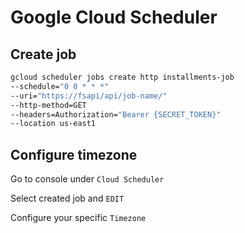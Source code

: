# Google Cloud Scheduler

## Create job

```sh
gcloud scheduler jobs create http installments-job
--schedule="0 0 * * *"
--uri="https://fsapi/api/job-name/"
--http-method=GET
--headers=Authorization="Bearer {SECRET_TOKEN}"
--location us-east1
```

## Configure timezone

Go to console under `Cloud Scheduler`

Select created job and `EDIT`

Configure your specific `Timezone`

